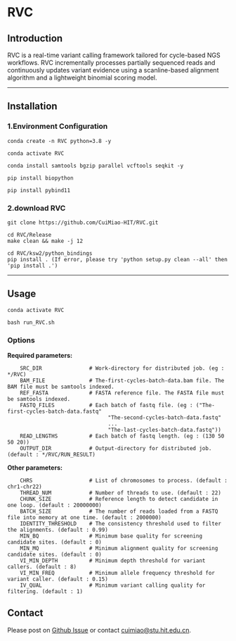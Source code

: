 # RVC

## Introduction
RVC is a real-time variant calling framework tailored for cycle-based NGS workflows. RVC incrementally processes partially sequenced reads and continuously updates variant evidence using a scanline-based alignment algorithm and a lightweight binomial scoring model.

---

## Installation
### 1.Environment Configuration
```
conda create -n RVC python=3.8 -y

conda activate RVC

conda install samtools bgzip parallel vcftools seqkit -y

pip install biopython

pip install pybind11

```
### 2.download RVC
```
git clone https://github.com/CuiMiao-HIT/RVC.git

cd RVC/Release
make clean && make -j 12

cd RVC/ksw2/python_bindings
pip install . (If error, please try 'python setup.py clean --all' then  'pip install .')

```

---	

## Usage
```
conda activate RVC

bash run_RVC.sh
```
### Options
**Required parameters:**  
```
	SRC_DIR               # Work-directory for distributed job. (eg : */RVC)
	BAM_FILE              # The-first-cycles-batch-data.bam file. The BAM file must be samtools indexed.
	REF_FASTA             # FASTA reference file. The FASTA file must be samtools indexed.
	FASTQ_FILES           # Each batch of fastq file. (eg : ("The-first-cycles-batch-data.fastq"
								"The-second-cycles-batch-data.fastq"
								...
								"The-last-cycles-batch-data.fastq"))
	READ_LENGTHS          # Each batch of fastq length. (eg : (130 50 50 20))
	OUTPUT_DIR            # Output-directory for distributed job. (default : */RVC/RUN_RESULT)
```
**Other parameters:**  
```
	CHRS                  # List of chromosomes to process. (default : chr1-chr22)
	THREAD_NUM            # Number of threads to use. (default : 22)
	CHUNK_SIZE            # Reference length to detect candidate in one loop. (default : 20000000)
	BATCH_SIZE            # The number of reads loaded from a FASTQ file into memory at one time. (default : 2000000)
	IDENTITY_THRESHOLD    # The consistency threshold used to filter the alignments. (default : 0.99)
	MIN_BQ                # Minimum base quality for screening candidate sites. (default : 0)
	MIN_MQ                # Minimum alignment quality for screening candidate sites. (default : 0)
	VI_MIN_DEPTH          # Minimum depth threshold for variant callers. (default : 8)
	VI_MIN_FREQ           # Minimum allele frequency threshold for variant caller. (default : 0.15)
	IV_QUAL               # Minimum variant calling quality for filtering. (default : 1)
```


## Contact
Please post on [Github Issue](https://github.com/CuiMiao-HIT/RVC/issues) or contact cuimiao@stu.hit.edu.cn.
